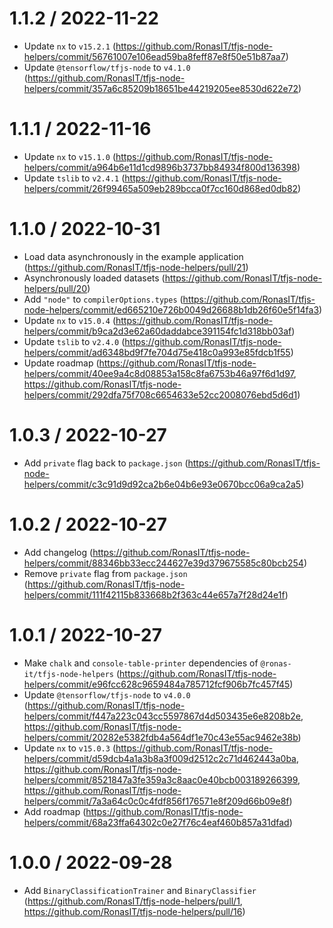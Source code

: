 1.1.2 / 2022-11-22
==================
- Update `nx` to `v15.2.1` (https://github.com/RonasIT/tfjs-node-helpers/commit/56761007e106ead59ba8feff87e8f50e51b87aa7)
- Update `@tensorflow/tfjs-node` to `v4.1.0` (https://github.com/RonasIT/tfjs-node-helpers/commit/357a6c85209b18651be44219205ee8530d622e72)

1.1.1 / 2022-11-16
==================
- Update `nx` to `v15.1.0` (https://github.com/RonasIT/tfjs-node-helpers/commit/a964b6e11d1cd9896b3737bb84934f800d136398)
- Update `tslib` to `v2.4.1` (https://github.com/RonasIT/tfjs-node-helpers/commit/26f99465a509eb289bcca0f7cc160d868ed0db82)

1.1.0 / 2022-10-31
==================
- Load data asynchronously in the example application (https://github.com/RonasIT/tfjs-node-helpers/pull/21)
- Asynchronously loaded datasets (https://github.com/RonasIT/tfjs-node-helpers/pull/20)
- Add `"node"` to `compilerOptions.types` (https://github.com/RonasIT/tfjs-node-helpers/commit/ed665210e726b0049d26688b1db26f60e5f14fa3)
- Update `nx` to `v15.0.4` (https://github.com/RonasIT/tfjs-node-helpers/commit/b9ca2d3e62a60daddabce391154fc1d318bb03af)
- Update `tslib` to `v2.4.0` (https://github.com/RonasIT/tfjs-node-helpers/commit/ad6348bd9f7fe704d75e418c0a993e85fdcb1f55)
- Update roadmap (https://github.com/RonasIT/tfjs-node-helpers/commit/40ee9a4c8d08853a158c8fa6753b46a97f6d1d97, https://github.com/RonasIT/tfjs-node-helpers/commit/292dfa75f708c6654633e52cc2008076ebd5d6d1)

1.0.3 / 2022-10-27
==================
- Add `private` flag back to `package.json` (https://github.com/RonasIT/tfjs-node-helpers/commit/c3c91d9d92ca2b6e04b6e93e0670bcc06a9ca2a5)

1.0.2 / 2022-10-27
==================
- Add changelog (https://github.com/RonasIT/tfjs-node-helpers/commit/88346bb33ecc244627e39d379675585c80bcb254)
- Remove `private` flag from `package.json` (https://github.com/RonasIT/tfjs-node-helpers/commit/111f42115b833668b2f363c44e657a7f28d24e1f)

1.0.1 / 2022-10-27
==================
- Make `chalk` and `console-table-printer` dependencies of `@ronas-it/tfjs-node-helpers` (https://github.com/RonasIT/tfjs-node-helpers/commit/e96fcc628c9659484a785712fcf906b7fc457f45)
- Update `@tensorflow/tfjs-node` to `v4.0.0` (https://github.com/RonasIT/tfjs-node-helpers/commit/f447a223c043cc5597867d4d503435e6e8208b2e, https://github.com/RonasIT/tfjs-node-helpers/commit/20282e5382fdb4a564df1e70c43e55ac9462e38b)
- Update `nx` to `v15.0.3` (https://github.com/RonasIT/tfjs-node-helpers/commit/d59dcb4a1a3b8a3f009d2512c2c71d462443a0ba, https://github.com/RonasIT/tfjs-node-helpers/commit/8521847a3fe359a3c8aac0e40bcb003189266399, https://github.com/RonasIT/tfjs-node-helpers/commit/7a3a64c0c0c4fdf856f176571e8f209d66b09e8f)
- Add roadmap (https://github.com/RonasIT/tfjs-node-helpers/commit/68a23ffa64302c0e27f76c4eaf460b857a31dfad)

1.0.0 / 2022-09-28
==================
- Add `BinaryClassificationTrainer` and `BinaryClassifier` (https://github.com/RonasIT/tfjs-node-helpers/pull/1, https://github.com/RonasIT/tfjs-node-helpers/pull/16)
